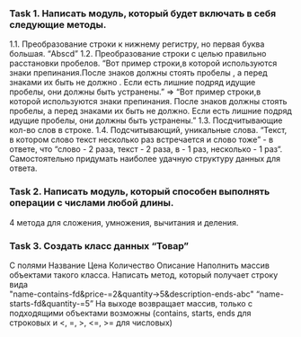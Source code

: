 ### Task 1. Написать модуль, который будет включать в себя следующие методы.

1.1. Преобразование строки к нижнему регистру, но первая буква большая. “Abscd”
1.2. Преобразование строки с целью правильно расстановки пробелов. “Вот пример строки,в которой используются знаки препинания.После знаков должны стоять пробелы , а перед знаками их быть не должно . Если есть лишние подряд идущие пробелы, они должны быть устранены.” =>
“Вот пример строки,в которой используются знаки препинания. После знаков должны стоять пробелы, а перед знаками их быть не должно. Если есть лишние подряд идущие пробелы, они должны быть устранены.”
1.3. Посдчитывающие кол-во слов в строке.
1.4. Подсчитывающий, уникальные слова. “Текст, в котором слово текст несколько раз встречается и слово тоже” - в ответе, что “слово - 2 раза, текст - 2 раза, в - 1 раз, несколько - 1 раз“. Самостоятельно придумать наиболее удачную структуру данных для ответа.

### Task 2. Написать модуль, который способен выполнять операции с числами любой длины.

4 метода для сложения, умножения, вычитания и деления.

### Task 3. Создать класс данных “Товар”

С полями
Название
Цена
Количество
Описание
Наполнить массив объектами такого класса.
Написать метод, который получает строку вида  
 "name-contains-fd&price-=2&quantity->5&description-ends-abc"
“name-starts-fd&quantity-=5”
На выходе возвращает массив, только с подходящими объектами
возможны (contains, starts, ends для строковых и <, =, >, <=, >= для числовых)
